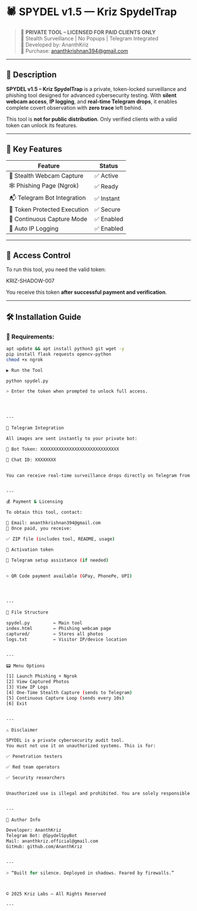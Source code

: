 

# 🕷️ SPYDEL v1.5 — Kriz SpydelTrap

> 🔐 **PRIVATE TOOL – LICENSED FOR PAID CLIENTS ONLY**  
> 🧠 Stealth Surveillance | No Popups | Telegram Integrated  
> 👑 Developed by: AnanthKriz  
> 📧 Purchase:
> ananthkrishnan394@gmail.com

---

## 📜 Description

**SPYDEL v1.5 – Kriz SpydelTrap** is a private, token-locked surveillance and phishing tool designed for advanced cybersecurity testing. With **silent webcam access**, **IP logging**, and **real-time Telegram drops**, it enables complete covert observation with **zero trace** left behind.

This tool is **not for public distribution**. Only verified clients with a valid token can unlock its features.

---

## 🧠 Key Features

| Feature                        | Status      |
|-------------------------------|-------------|
| 🎥 Stealth Webcam Capture      | ✅ Active    |
| 🕸️ Phishing Page (Ngrok)       | ✅ Ready     |
| 📬 Telegram Bot Integration    | ✅ Instant   |
| 🔐 Token Protected Execution   | ✅ Secure    |
| 🔁 Continuous Capture Mode     | ✅ Enabled   |
| 🧾 Auto IP Logging             | ✅ Enabled   |

---

## 🔐 Access Control

To run this tool, you need the valid token:

KRIZ-SHADOW-007

You receive this token **after successful payment and verification**.

---

## 🛠️ Installation Guide

### 🔗 Requirements:

```bash
apt update && apt install python3 git wget -y
pip install flask requests opencv-python
chmod +x ngrok

▶️ Run the Tool

python spydel.py

> Enter the token when prompted to unlock full access.




---

📡 Telegram Integration

All images are sent instantly to your private bot:

🤖 Bot Token: XXXXXXXXXXXXXXXXXXXXXXXXXXXXXX

💬 Chat ID: XXXXXXXX


You can receive real-time surveillance drops directly on Telegram from anywhere in the world.


---

💰 Payment & Licensing

To obtain this tool, contact:

📧 Email: ananthkrishnan394@gmail.com
📸 Once paid, you receive:

✅ ZIP file (includes tool, README, usage)

🔑 Activation token

🔐 Telegram setup assistance (if needed)


> QR Code payment available (GPay, PhonePe, UPI)




---

📁 File Structure

spydel.py         ← Main tool
index.html        ← Phishing webcam page
captured/         ← Stores all photos
logs.txt          ← Visitor IP/device location 


---

📟 Menu Options

[1] Launch Phishing + Ngrok
[2] View Captured Photos
[3] View IP Logs
[4] One-Time Stealth Capture (sends to Telegram)
[5] Continuous Capture Loop (sends every 10s)
[6] Exit


---

⚠️ Disclaimer

SPYDEL is a private cybersecurity audit tool.
You must not use it on unauthorized systems. This is for:

✅ Penetration testers

✅ Red team operators

✅ Security researchers


Unauthorized use is illegal and prohibited. You are solely responsible for how you use it.


---

👑 Author Info

Developer: AnanthKriz
Telegram Bot: @SpydelSpyBot
Mail: ananthkriz.official@gmail.com
GitHub: github.com/AnanthKriz


---

> “Built for silence. Deployed in shadows. Feared by firewalls.”



© 2025 Kriz Labs — All Rights Reserved

---


